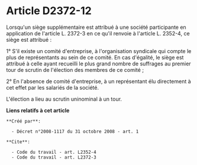 # Article D2372-12

Lorsqu'un siège supplémentaire est attribué à une société participante en application de l'article L. 2372-3 en ce qu'il
renvoie à l'article L. 2352-4, ce siège est attribué : 

1° S'il existe un comité d'entreprise, à l'organisation syndicale qui compte le plus de représentants au sein de ce comité.
En cas d'égalité, le siège est attribué à celle ayant recueilli le plus grand nombre de suffrages au premier tour de scrutin
de l'élection des membres de ce comité ; 

2° En l'absence de comité d'entreprise, à un représentant élu directement à cet effet par les salariés de la société.

L'élection a lieu au scrutin uninominal à un tour.

**Liens relatifs à cet article**

	**Créé par**:

	  - Décret n°2008-1117 du 31 octobre 2008 - art. 1

	**Cite**:

	  - Code du travail - art. L2352-4
	  - Code du travail - art. L2372-3
